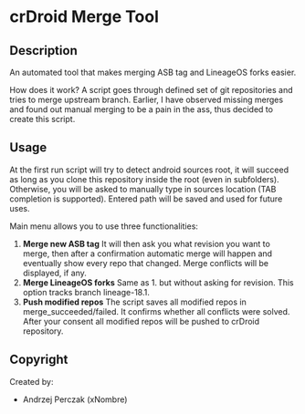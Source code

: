 # crDroid Merge Tool

## Description
An automated tool that makes merging ASB tag and LineageOS forks easier.

 How does it work?
A script goes through defined set of git repositories and tries to merge upstream branch. Earlier, I have observed missing merges and found out manual merging to be a pain in the ass, thus decided to create this script.

## Usage
At the first run script will try to detect android sources root, it will succeed as long as you clone this repository inside the root (even in subfolders).
Otherwise, you will be asked to manually type in sources location (TAB completion is supported). Entered path will be saved and used for future uses.

Main menu allows you to use three functionalities:
1. **Merge new ASB tag**
	It will then ask you what revision you want to merge, then after a confirmation automatic merge will happen and eventually show every repo that changed. Merge conflicts will be displayed, if any.
2. **Merge LineageOS forks**
	Same as 1. but without asking for revision. This option tracks branch lineage-18.1.
3. **Push modified repos**
	The script saves all modified repos in merge_succeeded/failed. It confirms whether all conflicts were solved. After your consent all modified repos will be pushed to crDroid repository.

## Copyright
Created by:
* Andrzej Perczak (xNombre)
